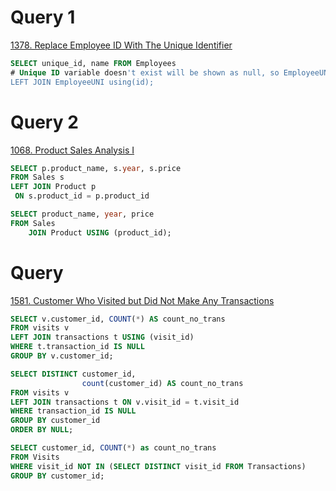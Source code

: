 # Query 1
[1378. Replace Employee ID With The Unique Identifier](https://leetcode.com/problems/replace-employee-id-with-the-unique-identifier/description/?envType=study-plan-v2&envId=top-sql-50)

```SQL
SELECT unique_id, name FROM Employees
# Unique ID variable doesn't exist will be shown as null, so EmployeeUNI table is put at the  right side of LEFT JOIN function
LEFT JOIN EmployeeUNI using(id);
```
# Query 2
[1068. Product Sales Analysis I](https://leetcode.com/problems/product-sales-analysis-i/description/?envType=study-plan-v2&envId=top-sql-50)

```sql
SELECT p.product_name, s.year, s.price
FROM Sales s 
LEFT JOIN Product p
 ON s.product_id = p.product_id
```
```SQL
SELECT product_name, year, price
FROM Sales
    JOIN Product USING (product_id);
```
# Query
[1581. Customer Who Visited but Did Not Make Any Transactions](https://leetcode.com/problems/customer-who-visited-but-did-not-make-any-transactions/description/?envType=study-plan-v2&envId=top-sql-50)

```sql
SELECT v.customer_id, COUNT(*) AS count_no_trans
FROM visits v
LEFT JOIN transactions t USING (visit_id)
WHERE t.transaction_id IS NULL
GROUP BY v.customer_id;
```
```SQL
SELECT DISTINCT customer_id,
                count(customer_id) AS count_no_trans
FROM visits v
LEFT JOIN transactions t ON v.visit_id = t.visit_id
WHERE transaction_id IS NULL
GROUP BY customer_id
ORDER BY NULL;
```
```SQL
SELECT customer_id, COUNT(*) as count_no_trans
FROM Visits
WHERE visit_id NOT IN (SELECT DISTINCT visit_id FROM Transactions)
GROUP BY customer_id;
```
